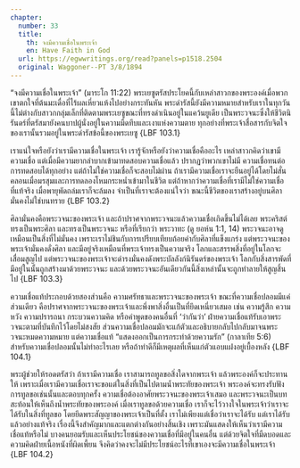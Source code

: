 ```yaml
---
chapter:
  number: 33
  title:
    th: จงมีความเชื่อในพระเจ้า
    en: Have Faith in God
  url: https://egwwritings.org/read?panels=p1518.2504
  original: Waggoner--PT 3/8/1894
---
```


“จงมีความเชื่อในพระเจ้า” (มาระโก 11:22) พระเยซูตรัสประโยคนี้กับเหล่าสาวกของพระองค์เมื่อพวกเขาตกใจที่ต้นมะเดื่อที่ไร้ผลเหี่ยวแห้งไปอย่างกระทันหัน พระดำรัสนี้ยังมีความหมายสำหรับเราในทุกวันนี้ไม่ต่างกับสาวกกลุ่มเล็กที่ติดตามพระเยซูขณะที่ทรงดำเนินอยู่ในแคว้นยูเดีย เป็นพระวจนะซึ่งให้ชีวิตนิรันดร์ที่ตรัสมายังคนบาปผู้นั่งอยู่ในความมืดทึบและเงาแห่งความตาย ทุกอย่างที่พระเจ้าสื่อสารกับจิตใจของเรานั้นรวมอยู่ในพระดำรัสข้อนี้ของพระเยซู {LBF 103.1}

เราแน่ใจหรือยังว่าเรามีความเชื่อในพระเจ้า เรารู้จักหรือยังว่าความเชื่อคืออะไร เหล่าสาวกคิดว่าเขามีความเชื่อ แต่เมื่อมีความยากลำบากเข้ามาทดสอบความเชื่อแล้ว ปรากฏว่าพวกเขาไม่มี ความเชื่อทนต่อการทดสอบได้ทุกอย่าง แต่ถ้าไม่ใช่ความเชื่อก็จะสอบไม่ผ่าน ถ้าเรามีความเชื่อเราจะยืนอยู่ได้โดยไม่สั่นคลอนเมื่อมรสุมและการทดลองโหมกระหน่ำเข้ามาในชีวิต แต่ถ้าหากว่าความเชื่อที่เรามีไม่ใช่ความเชื่อที่แท้จริง เมื่อพายุพัดถล่มเราก็จะล้มลง จำเป็นที่เราจะต้องแน่ใจว่า ขณะนี้ชีวิตของเราสร้างอยู่บนศิลามั่นคงไม่ใช่บนทราย {LBF 103.2}

ศิลามั่นคงคือพระวจนะของพระเจ้า และถ้าปราศจากพระวจนะแล้วความเชื่อเกิดขึ้นไม่ได้เลย พระคริสต์ทรงเป็นพระศิลา และทรงเป็นพระวจนะ หรือที่เรียกว่า พระวาทะ (ดู ยอห์น 1:1, 14) พระวจนะอาจดูเหมือนเป็นสิ่งที่ไม่มั่นคง เพราะเราไม่ชินกับการเปรียบเทียบถ้อยคำกับศิลาที่แข็งแกร่ง แต่พระวจนะของพระเจ้ามั่นคงดั่งศิลา และมีอยู่จริงเหมือนที่พระเจ้าทรงเป็นความจริง โลกและสรรพสิ่งที่อยู่ในโลกจะเสื่อมสูญไป แต่พระวจนะของพระเจ้าจะดำรงมั่นคงดังพระบัลลังก์นิรันดร์ของพระเจ้า โลกกับสิ่งสารพัดที่มีอยู่ในนั้นถูกสร้างมาด้วยพระวจนะ และด้วยพระวจนะอันเดียวกันนี้สิ่งเหล่านั้นจะถูกทำลายให้สูญสิ้นไป {LBF 103.3}

ความเชื่อแท้ประกอบด้วยสองส่วนคือ ความศรัทธาและพระวจนะของพระเจ้า ขณะที่ความเชื่อปลอมมีแค่ส่วนเดียว คือปราศจากพระวจนะของพระเจ้าและพึ่งพาสิ่งอื่นเป็นที่ยึดเหนี่ยวเสมอ เช่น ความรู้สึก ความหวัง ความปรารถนา กระบวนความคิด หรือคำพูดของคนอื่นที่ ‘ว่ากันว่า’ ฝ่ายความเชื่อแท้รับเอาพระวจนะตามที่บันทึกไว้โดยไม่สงสัย ส่วนความเชื่อปลอมมักจะแก้ตัวและอธิบายกลับไปกลับมาจนพระวจนะหมดความหมาย แต่ความเชื่อแท้ “แสดงออกเป็นการกระทำด้วยความรัก” (กาลาเทีย 5:6) สำหรับความเชื่อปลอมนั้นไม่ทำอะไรเลย หรือถ้าทำดีก็มีเหตุผลที่เห็นแก่ตัวแอบแฝงอยู่เบื้องหลัง {LBF 104.1}

พระผู้ช่วยให้รอดตรัสว่า ถ้าเรามีความเชื่อ เราสามารถทูลขอสิ่งใดจากพระเจ้า แล้วพระองค์ก็จะประทานให้ เพราะเมื่อเรามีความเชื่อเราจะขอแต่ในสิ่งที่เป็นไปตามน้ำพระทัยของพระเจ้า พระองค์จะทรงรับฟังการทูลขอเช่นนั้นและตอบทุกครั้ง ความเชื่อต้องอาศัยพระวจนะของพระเจ้าเสมอ และพระวจนะเป็นบทสะท้อนให้เห็นถึงน้ำพระทัยของพระองค์ เมื่อเราทูลขอด้วยความเชื่อ เราก็จะไว้วางใจในพระเจ้าว่าเราจะได้รับในสิ่งที่ทูลขอ โดยยึดพระสัญญาของพระเจ้าเป็นที่ตั้ง เราไม่เพียงแต่เชื่อว่าเราจะได้รับ แต่เราได้รับแล้วอย่างแท้จริง เรื่องนี้จึงสำคัญมากและแตกต่างกันอย่างสิ้นเชิง เพราะมันแสดงให้เห็นว่าเรามีความเชื่อแท้หรือไม่ บางคนยอมรับและเห็นประโยชน์ของความเชื่อที่มีอยู่ในคนอื่น แต่ด้วยจิตใจที่มืดบอดและความคิดฝ่ายเนื้อหนังที่ผิดเพี้ยน จึงคิดว่าคงจะไม่มีประโยชน์อะไรที่เขาเองจะมีความเชื่อในพระเจ้า {LBF 104.2}
